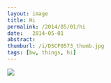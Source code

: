 ```yaml
---
layout: image
title: Hi
permalink: /2014/05/01/hi
date:   2014-05-01
abstract: 
thumburl: /i/DSCF0573_thumb.jpg
tags: [bw, things, hi]
---
```

![]({{site.url}}/i/DSCF0573.jpg)

